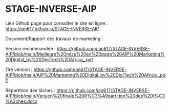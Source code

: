 # STAGE-INVERSE-AIP

Lien Github page pour consulter le site en ligne : https://ian617.github.io/STAGE-INVERSE-AIP

Document/Rapport des travaux de marketing : 
 
 Version recommandée : https://github.com/ian617/STAGE-INVERSE-AIP/blob/main/Meilleure%20mise%20en%20page%20AIP%20Marketing%20Digital_by%20DigiTech%20Africa_.pdf
 
 (1re version : https://github.com/ian617/STAGE-INVERSE-AIP/blob/main/AIP%20Marketing%20Digital_by%20DigiTech%20Africa_.pdf)


Répartition des tâches : https://github.com/ian617/STAGE-INVERSE-AIP/blob/main/Version%20finale%20R%C3%A9partition%20des%20t%C3%A2ches.docx
